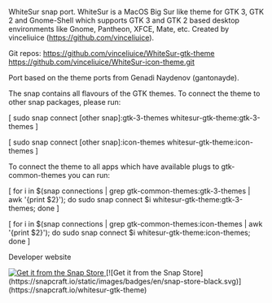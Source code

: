 WhiteSur snap port.
WhiteSur is a MacOS Big Sur like theme for GTK 3, GTK 2 and Gnome-Shell which supports GTK 3 and GTK 2 based desktop environments like Gnome, Pantheon, XFCE, Mate, etc. Created by vinceliuice (https://github.com/vinceliuice).

Git repos: https://github.com/vinceliuice/WhiteSur-gtk-theme https://github.com/vinceliuice/WhiteSur-icon-theme.git

Port based on the theme ports from Genadi Naydenov (gantonayde).

The snap contains all flavours of the GTK themes. To connect the theme to other snap packages, please run:

[ sudo snap connect [other snap]:gtk-3-themes whitesur-gtk-theme:gtk-3-themes ]

[ sudo snap connect [other snap]:icon-themes whitesur-gtk-theme:icon-themes ]

To connect the theme to all apps which have available plugs to gtk-common-themes you can run:

[ for i in $(snap connections | grep gtk-common-themes:gtk-3-themes | awk '{print $2}'); do sudo snap connect $i whitesur-gtk-theme:gtk-3-themes; done ]

[ for i in $(snap connections | grep gtk-common-themes:icon-themes | awk '{print $2}'); do sudo snap connect $i whitesur-gtk-theme:icon-themes; done ]

Developer website

<a href="https://snapcraft.io/whitesur-gtk-theme">
<img alt="Get it from the Snap Store" src="https://snapcraft.io/static/images/badges/en/snap-store-black.svg" />
</a>
[![Get it from the Snap Store](https://snapcraft.io/static/images/badges/en/snap-store-black.svg)](https://snapcraft.io/whitesur-gtk-theme)